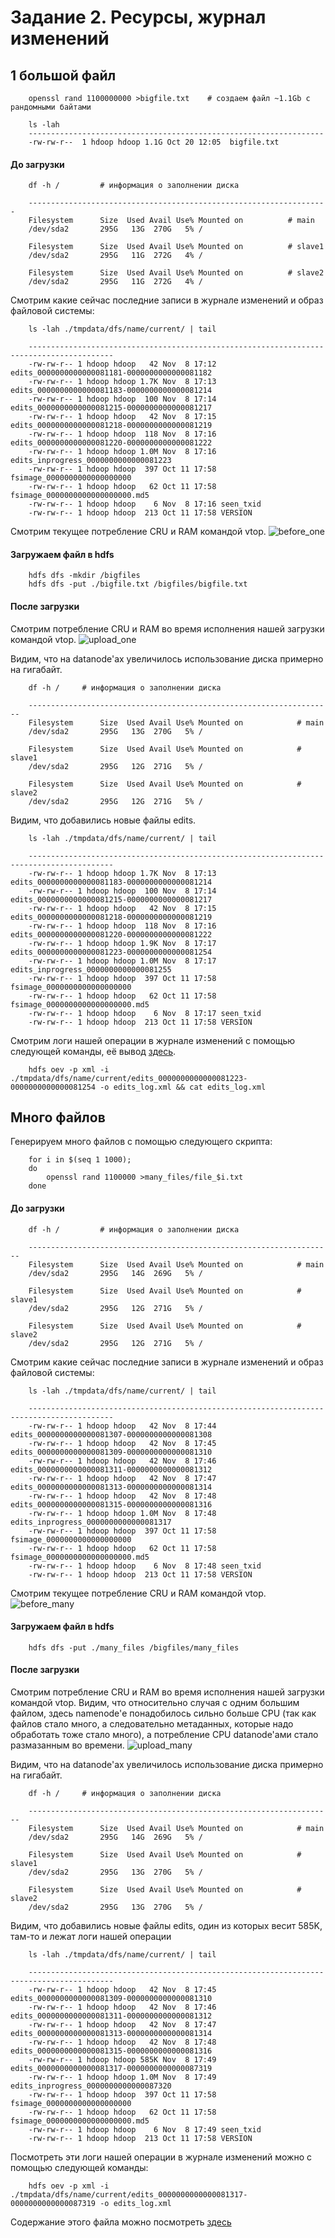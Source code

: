 # Задание 2. Ресурсы, журнал изменений


## 1 большой файл

```
    openssl rand 1100000000 >bigfile.txt    # создаем файл ~1.1Gb с рандомными байтами

    ls -lah
    ------------------------------------------------------------------
    -rw-rw-r--  1 hdoop hdoop 1.1G Oct 20 12:05  bigfile.txt
```

#### До загрузки

```
    df -h /         # информация о заполнении диска

    -------------------------------------------------------------------
    Filesystem      Size  Used Avail Use% Mounted on          # main
    /dev/sda2       295G   13G  270G   5% /

    Filesystem      Size  Used Avail Use% Mounted on          # slave1
    /dev/sda2       295G   11G  272G   4% /

    Filesystem      Size  Used Avail Use% Mounted on          # slave2
    /dev/sda2       295G   11G  272G   4% /
```

Смотрим какие сейчас последние записи в журнале изменений и образ файловой системы:
```
    ls -lah ./tmpdata/dfs/name/current/ | tail

    -----------------------------------------------------------------------------------------
    -rw-rw-r-- 1 hdoop hdoop   42 Nov  8 17:12 edits_0000000000000081181-0000000000000081182
    -rw-rw-r-- 1 hdoop hdoop 1.7K Nov  8 17:13 edits_0000000000000081183-0000000000000081214
    -rw-rw-r-- 1 hdoop hdoop  100 Nov  8 17:14 edits_0000000000000081215-0000000000000081217
    -rw-rw-r-- 1 hdoop hdoop   42 Nov  8 17:15 edits_0000000000000081218-0000000000000081219
    -rw-rw-r-- 1 hdoop hdoop  118 Nov  8 17:16 edits_0000000000000081220-0000000000000081222
    -rw-rw-r-- 1 hdoop hdoop 1.0M Nov  8 17:16 edits_inprogress_0000000000000081223
    -rw-rw-r-- 1 hdoop hdoop  397 Oct 11 17:58 fsimage_0000000000000000000
    -rw-rw-r-- 1 hdoop hdoop   62 Oct 11 17:58 fsimage_0000000000000000000.md5
    -rw-rw-r-- 1 hdoop hdoop    6 Nov  8 17:16 seen_txid
    -rw-rw-r-- 1 hdoop hdoop  213 Oct 11 17:58 VERSION
```

Смотрим текущее потребление CRU и RAM командой vtop.
![before_one](./images/before_one.png)

#### Загружаем файл в hdfs

```
    hdfs dfs -mkdir /bigfiles
    hdfs dfs -put ./bigfile.txt /bigfiles/bigfile.txt 
```


#### После загрузки

Смотрим потребление CRU и RAM во время исполнения нашей загрузки командой vtop.
![upload_one](./images/upload_one.png)

Видим, что на datanode'ах увеличилось использование диска примерно на гигабайт.
```
    df -h /     # информация о заполнении диска

    --------------------------------------------------------------------
    Filesystem      Size  Used Avail Use% Mounted on            # main
    /dev/sda2       295G   13G  270G   5% /

    Filesystem      Size  Used Avail Use% Mounted on            # slave1
    /dev/sda2       295G   12G  271G   5% /

    Filesystem      Size  Used Avail Use% Mounted on            # slave2
    /dev/sda2       295G   12G  271G   5% /
```

Видим, что добавились новые файлы edits.
```
    ls -lah ./tmpdata/dfs/name/current/ | tail

    -----------------------------------------------------------------------------------------
    -rw-rw-r-- 1 hdoop hdoop 1.7K Nov  8 17:13 edits_0000000000000081183-0000000000000081214
    -rw-rw-r-- 1 hdoop hdoop  100 Nov  8 17:14 edits_0000000000000081215-0000000000000081217
    -rw-rw-r-- 1 hdoop hdoop   42 Nov  8 17:15 edits_0000000000000081218-0000000000000081219
    -rw-rw-r-- 1 hdoop hdoop  118 Nov  8 17:16 edits_0000000000000081220-0000000000000081222
    -rw-rw-r-- 1 hdoop hdoop 1.9K Nov  8 17:17 edits_0000000000000081223-0000000000000081254
    -rw-rw-r-- 1 hdoop hdoop 1.0M Nov  8 17:17 edits_inprogress_0000000000000081255
    -rw-rw-r-- 1 hdoop hdoop  397 Oct 11 17:58 fsimage_0000000000000000000
    -rw-rw-r-- 1 hdoop hdoop   62 Oct 11 17:58 fsimage_0000000000000000000.md5
    -rw-rw-r-- 1 hdoop hdoop    6 Nov  8 17:17 seen_txid
    -rw-rw-r-- 1 hdoop hdoop  213 Oct 11 17:58 VERSION
```

Смотрим логи нашей операции в журнале изменений с помощью следующей команды, её вывод [здесь](edits_log_one.xml).
```
    hdfs oev -p xml -i ./tmpdata/dfs/name/current/edits_0000000000000081223-0000000000000081254 -o edits_log.xml && cat edits_log.xml
```

## Много файлов

Генерируем много файлов с помощью следующего скрипта:
```
    for i in $(seq 1 1000);
    do
        openssl rand 1100000 >many_files/file_$i.txt
    done
```

#### До загрузки

```
    df -h /         # информация о заполнении диска

    --------------------------------------------------------------------
    Filesystem      Size  Used Avail Use% Mounted on            # main
    /dev/sda2       295G   14G  269G   5% /

    Filesystem      Size  Used Avail Use% Mounted on            # slave1
    /dev/sda2       295G   12G  271G   5% /

    Filesystem      Size  Used Avail Use% Mounted on            # slave2
    /dev/sda2       295G   12G  271G   5% /
```

Смотрим какие сейчас последние записи в журнале изменений и образ файловой системы:
```
    ls -lah ./tmpdata/dfs/name/current/ | tail

    -----------------------------------------------------------------------------------------
    -rw-rw-r-- 1 hdoop hdoop   42 Nov  8 17:44 edits_0000000000000081307-0000000000000081308
    -rw-rw-r-- 1 hdoop hdoop   42 Nov  8 17:45 edits_0000000000000081309-0000000000000081310
    -rw-rw-r-- 1 hdoop hdoop   42 Nov  8 17:46 edits_0000000000000081311-0000000000000081312
    -rw-rw-r-- 1 hdoop hdoop   42 Nov  8 17:47 edits_0000000000000081313-0000000000000081314
    -rw-rw-r-- 1 hdoop hdoop   42 Nov  8 17:48 edits_0000000000000081315-0000000000000081316
    -rw-rw-r-- 1 hdoop hdoop 1.0M Nov  8 17:48 edits_inprogress_0000000000000081317
    -rw-rw-r-- 1 hdoop hdoop  397 Oct 11 17:58 fsimage_0000000000000000000
    -rw-rw-r-- 1 hdoop hdoop   62 Oct 11 17:58 fsimage_0000000000000000000.md5
    -rw-rw-r-- 1 hdoop hdoop    6 Nov  8 17:48 seen_txid
    -rw-rw-r-- 1 hdoop hdoop  213 Oct 11 17:58 VERSION
```

Смотрим текущее потребление CRU и RAM командой vtop.
![before_many](./images/before_many.png)

#### Загружаем файл в hdfs

```
    hdfs dfs -put ./many_files /bigfiles/many_files
```


#### После загрузки

Смотрим потребление CRU и RAM во время исполнения нашей загрузки командой vtop. Видим, что относительно случая с одним большим файлом, здесь namenode'е понадобилось сильно больше CPU (так как файлов стало много, а следовательно метаданных, которые надо обработать тоже стало много), а потребление CPU datanode'ами стало размазанным во времени.
![upload_many](./images/upload_many.png)

Видим, что на datanode'ах увеличилось использование диска примерно на гигабайт.
```
    df -h /     # информация о заполнении диска

    --------------------------------------------------------------------
    Filesystem      Size  Used Avail Use% Mounted on            # main
    /dev/sda2       295G   14G  269G   5% /

    Filesystem      Size  Used Avail Use% Mounted on            # slave1
    /dev/sda2       295G   13G  270G   5% /

    Filesystem      Size  Used Avail Use% Mounted on            # slave2
    /dev/sda2       295G   13G  270G   5% /
```

Видим, что добавились новые файлы edits, один из которых весит 585K, там-то и лежат логи нашей операции
```
    ls -lah ./tmpdata/dfs/name/current/ | tail

    -----------------------------------------------------------------------------------------
    -rw-rw-r-- 1 hdoop hdoop   42 Nov  8 17:45 edits_0000000000000081309-0000000000000081310
    -rw-rw-r-- 1 hdoop hdoop   42 Nov  8 17:46 edits_0000000000000081311-0000000000000081312
    -rw-rw-r-- 1 hdoop hdoop   42 Nov  8 17:47 edits_0000000000000081313-0000000000000081314
    -rw-rw-r-- 1 hdoop hdoop   42 Nov  8 17:48 edits_0000000000000081315-0000000000000081316
    -rw-rw-r-- 1 hdoop hdoop 585K Nov  8 17:49 edits_0000000000000081317-0000000000000087319
    -rw-rw-r-- 1 hdoop hdoop 1.0M Nov  8 17:49 edits_inprogress_0000000000000087320
    -rw-rw-r-- 1 hdoop hdoop  397 Oct 11 17:58 fsimage_0000000000000000000
    -rw-rw-r-- 1 hdoop hdoop   62 Oct 11 17:58 fsimage_0000000000000000000.md5
    -rw-rw-r-- 1 hdoop hdoop    6 Nov  8 17:49 seen_txid
    -rw-rw-r-- 1 hdoop hdoop  213 Oct 11 17:58 VERSION
```

Посмотреть эти логи нашей операции в журнале изменений можно с помощью следующей команды:
```
    hdfs oev -p xml -i ./tmpdata/dfs/name/current/edits_0000000000000081317-0000000000000087319 -o edits_log.xml
```
Содержание этого файла можно посмотреть [здесь](edits_log_many.xml)
